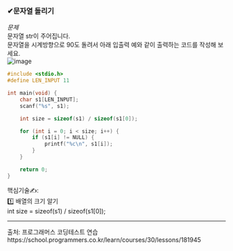### **✔문자열 돌리기**
*문제*<br>
문자열 str이 주어집니다.<br>
문자열을 시계방향으로 90도 돌려서 아래 입출력 예와 같이 출력하는 코드를 작성해 보세요.<br>
![image](https://github.com/minahLim/CodingTest/assets/146914181/cac5f30b-5b3b-4e16-8d77-572237ef4380)<br>

```c
#include <stdio.h>
#define LEN_INPUT 11

int main(void) {
    char s1[LEN_INPUT];
    scanf("%s", s1);

    int size = sizeof(s1) / sizeof(s1[0]);

    for (int i = 0; i < size; i++) {
        if (s1[i] != NULL) {
            printf("%c\n", s1[i]);
        }
    }

    return 0;
}
```

핵심기술✍: <br>
1️⃣ 배열의 크기 알기<br>
int size = sizeof(s1) / sizeof(s1[0]);<br>

<hr>
출처: 프로그래머스 코딩테스트 연습<br>
https://school.programmers.co.kr/learn/courses/30/lessons/181945<br>
